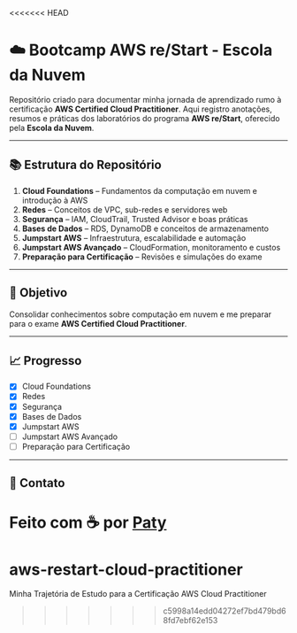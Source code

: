 <<<<<<< HEAD
# ☁️ Bootcamp AWS re/Start - Escola da Nuvem

Repositório criado para documentar minha jornada de aprendizado rumo à certificação **AWS Certified Cloud Practitioner**.
Aqui registro anotações, resumos e práticas dos laboratórios do programa **AWS re/Start**, oferecido pela **Escola da Nuvem**.

---

## 📚 Estrutura do Repositório

1. **Cloud Foundations** – Fundamentos da computação em nuvem e introdução à AWS  
2. **Redes** – Conceitos de VPC, sub-redes e servidores web  
3. **Segurança** – IAM, CloudTrail, Trusted Advisor e boas práticas  
4. **Bases de Dados** – RDS, DynamoDB e conceitos de armazenamento  
5. **Jumpstart AWS** – Infraestrutura, escalabilidade e automação  
6. **Jumpstart AWS Avançado** – CloudFormation, monitoramento e custos  
7. **Preparação para Certificação** – Revisões e simulações do exame  

---

## 🎯 Objetivo
Consolidar conhecimentos sobre computação em nuvem e me preparar para o exame **AWS Certified Cloud Practitioner**.

---

## 📈 Progresso
- [x] Cloud Foundations
- [x] Redes
- [x] Segurança
- [x] Bases de Dados
- [x] Jumpstart AWS
- [ ] Jumpstart AWS Avançado
- [ ] Preparação para Certificação

---

## 💬 Contato
Feito com ☕ por [Paty](https://github.com/)  
=======
# aws-restart-cloud-practitioner
Minha Trajetória de Estudo para a Certificação AWS Cloud Practitioner
>>>>>>> c5998a14edd04272ef7bd479bd68fd7ebf62e153
